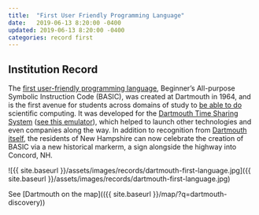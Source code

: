 ```yaml
---
title:  "First User Friendly Programming Language"
date:   2019-06-13 8:20:00 -0400
updated: 2019-06-13 8:20:00 -0400
categories: record first
---
```


## Institution Record

The [first user-friendly programming language](https://www.concordmonitor.com/BASIC-Dartmouth-Kemeny-time-sharing-historical-26164409), Beginner’s All-purpose Symbolic Instruction Code (BASIC), 
was created at Dartmouth in 1964, and is the first avenue for students across 
domains of study to [be able to do](https://en.wikipedia.org/wiki/BASIC) scientific computing.
It was developed for the [Dartmouth Time Sharing System](https://en.wikipedia.org/wiki/Dartmouth_Time_Sharing_System) ([see this emulator](http://www.dtss.org/dtss/)), 
which helped to launch other technologies and even companies along the way. In
addition to recognition from [Dartmouth itself](https://www.dartmouth.edu/basicfifty/basic.html),
the residents of New Hampshire can now celebrate the creation of BASIC via a new historical
markerm, a sign alongside the highway into Concord, NH.

![{{ site.baseurl }}/assets/images/records/dartmouth-first-language.jpg]({{ site.baseurl }}/assets/images/records/dartmouth-first-language.jpg)

See [Dartmouth on the map](({{ site.baseurl }}/map/?q=dartmouth-discovery))
